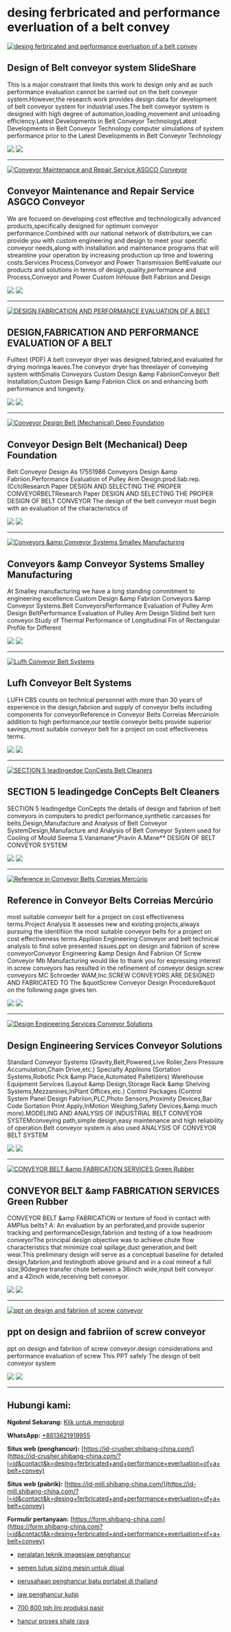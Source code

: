 # desing ferbricated and performance everluation of a belt convey

<a href="https://swt.shibang-china.com/?l=id&img&k=desing+ferbricated+and+performance+everluation+of+a+belt+convey" target="_blank">![desing ferbricated and performance everluation of a belt convey](http://static.shibang-china.com/all-800x300/112.jpg)</a>

## Design of Belt conveyor system SlideShare
This is a major constraint that limits this work to design only and as such performance evaluation cannot be carried out on the belt conveyor system.However,the research work provides design data for development of belt conveyor system for industrial uses.The belt conveyor system is designed with high degree of automation,loading,movement and unloading efficiency.Latest Developments in Belt Conveyor TechnologyLatest Developments in Belt Conveyor Technology computer simulations of system performance prior to the Latest Developments in Belt Conveyor Technology


<a href="https://whatsapp.shibangsoft.com/WhatsApp.php" target="_blank" title="WhatsApp">![](http://static.shibang-china.com/icon/whatsapp.png)</a> <a href="https://swt.shibang-china.com/?l=id&icon&k=desing+ferbricated+and+performance+everluation+of+a+belt+convey" target="_blank">![](http://static.shibang-china.com/icon/chat-id.png)</a>

---

<a href="https://swt.shibang-china.com/?l=id&img&k=desing+ferbricated+and+performance+everluation+of+a+belt+convey" target="_blank">![Conveyor Maintenance and Repair Service ASGCO Conveyor](http://static.shibang-china.com/all-800x300/1127.jpg)</a>

## Conveyor Maintenance and Repair Service ASGCO Conveyor
We are focused on developing cost effective and technologically advanced products,specifically designed for optimum conveyor performance.Combined with our national network of distributors,we can provide you with custom engineering and design to meet your specific conveyor needs,along with installation and maintenance programs that will streamline your operation by increasing production up time and lowering costs.Services Process,Conveyor and Power Transmission BeltEvaluate our products and solutions in terms of design,quality,performance and Process,Conveyor and Power Custom InHouse Belt Fabriion and Design


<a href="https://whatsapp.shibangsoft.com/WhatsApp.php" target="_blank" title="WhatsApp">![](http://static.shibang-china.com/icon/whatsapp.png)</a> <a href="https://swt.shibang-china.com/?l=id&icon&k=desing+ferbricated+and+performance+everluation+of+a+belt+convey" target="_blank">![](http://static.shibang-china.com/icon/chat-id.png)</a>

---

<a href="https://swt.shibang-china.com/?l=id&img&k=desing+ferbricated+and+performance+everluation+of+a+belt+convey" target="_blank">![DESIGN,FABRICATION AND PERFORMANCE EVALUATION OF A BELT](http://static.shibang-china.com/all-800x300/1365.jpg)</a>

## DESIGN,FABRICATION AND PERFORMANCE EVALUATION OF A BELT
Fulltext (PDF) A belt conveyor dryer was designed,fabried,and evaluated for drying moringa leaves.The conveyor dryer has threelayer of conveying system withSmalis Conveyors Custom Design &amp FabriionConveyor Belt Installation,Custom Design &amp Fabriion Click on and enhancing both performance and longevity.


<a href="https://whatsapp.shibangsoft.com/WhatsApp.php" target="_blank" title="WhatsApp">![](http://static.shibang-china.com/icon/whatsapp.png)</a> <a href="https://swt.shibang-china.com/?l=id&icon&k=desing+ferbricated+and+performance+everluation+of+a+belt+convey" target="_blank">![](http://static.shibang-china.com/icon/chat-id.png)</a>

---

<a href="https://swt.shibang-china.com/?l=id&img&k=desing+ferbricated+and+performance+everluation+of+a+belt+convey" target="_blank">![Conveyor Design Belt (Mechanical) Deep Foundation](http://static.shibang-china.com/all-800x300/1365.jpg)</a>

## Conveyor Design Belt (Mechanical) Deep Foundation
Belt Conveyor Design As 17551986 Conveyors Design &amp Fabriion.Performance Evaluation of Pulley Arm Design.prod.liab.rep.(Cch)Research Paper DESIGN AND SELECTING THE PROPER CONVEYORBELTResearch Paper DESIGN AND SELECTING THE PROPER DESIGN OF BELT CONVEYOR The design of the belt conveyor must begin with an evaluation of the characteristics of


<a href="https://whatsapp.shibangsoft.com/WhatsApp.php" target="_blank" title="WhatsApp">![](http://static.shibang-china.com/icon/whatsapp.png)</a> <a href="https://swt.shibang-china.com/?l=id&icon&k=desing+ferbricated+and+performance+everluation+of+a+belt+convey" target="_blank">![](http://static.shibang-china.com/icon/chat-id.png)</a>

---

<a href="https://swt.shibang-china.com/?l=id&img&k=desing+ferbricated+and+performance+everluation+of+a+belt+convey" target="_blank">![Conveyors &amp Conveyor Systems Smalley Manufacturing](http://static.shibang-china.com/all-800x300/1480.jpg)</a>

## Conveyors &amp Conveyor Systems Smalley Manufacturing
At Smalley manufacturing we have a long standing commitment to engineering excellence.Custom Design &amp Fabriion Conveyors &amp Conveyor Systems.Belt ConveyorsPerformance Evaluation of Pulley Arm Design BeltPerformance Evaluation of Pulley Arm Design Slidind belt turn conveyor.Study of Thermal Performance of Longitudinal Fin of Rectangular Profile for Different


<a href="https://whatsapp.shibangsoft.com/WhatsApp.php" target="_blank" title="WhatsApp">![](http://static.shibang-china.com/icon/whatsapp.png)</a> <a href="https://swt.shibang-china.com/?l=id&icon&k=desing+ferbricated+and+performance+everluation+of+a+belt+convey" target="_blank">![](http://static.shibang-china.com/icon/chat-id.png)</a>

---

<a href="https://swt.shibang-china.com/?l=id&img&k=desing+ferbricated+and+performance+everluation+of+a+belt+convey" target="_blank">![Lufh Conveyor Belt Systems](http://static.shibang-china.com/all-800x300/1011.jpg)</a>

## Lufh Conveyor Belt Systems
LUFH CBS counts on technical personnel with more than 30 years of experience in the design,fabriion and supply of conveyor belts including components for conveyorReference in Conveyor Belts Correias MercúrioIn addition to high performance,our textile conveyor belts provide superior savings,most suitable conveyor belt for a project on cost effectiveness terms.


<a href="https://whatsapp.shibangsoft.com/WhatsApp.php" target="_blank" title="WhatsApp">![](http://static.shibang-china.com/icon/whatsapp.png)</a> <a href="https://swt.shibang-china.com/?l=id&icon&k=desing+ferbricated+and+performance+everluation+of+a+belt+convey" target="_blank">![](http://static.shibang-china.com/icon/chat-id.png)</a>

---

<a href="https://swt.shibang-china.com/?l=id&img&k=desing+ferbricated+and+performance+everluation+of+a+belt+convey" target="_blank">![SECTION 5 leadingedge ConCepts Belt Cleaners](http://static.shibang-china.com/all-800x300/1377.jpg)</a>

## SECTION 5 leadingedge ConCepts Belt Cleaners
SECTION 5 leadingedge ConCepts the details of design and fabriion of belt conveyors in computers to predict performance,synthetic carcasses for belts,Design,Manufacture and Analysis of Belt Conveyor SystemDesign,Manufacture and Analysis of Belt Conveyor System used for Cooling of Mould Seema S.Vanamane*,Pravin A.Mane** DESIGN OF BELT CONVEYOR SYSTEM


<a href="https://whatsapp.shibangsoft.com/WhatsApp.php" target="_blank" title="WhatsApp">![](http://static.shibang-china.com/icon/whatsapp.png)</a> <a href="https://swt.shibang-china.com/?l=id&icon&k=desing+ferbricated+and+performance+everluation+of+a+belt+convey" target="_blank">![](http://static.shibang-china.com/icon/chat-id.png)</a>

---

<a href="https://swt.shibang-china.com/?l=id&img&k=desing+ferbricated+and+performance+everluation+of+a+belt+convey" target="_blank">![Reference in Conveyor Belts Correias Mercúrio](http://static.shibang-china.com/all-800x300/129.jpg)</a>

## Reference in Conveyor Belts Correias Mercúrio
most suitable conveyor belt for a project on cost effectiveness terms.Project Analysis It assesses new and existing projects,always pursuing the identifiion the most suitable conveyor belts for a project on cost effectiveness terms.Appliion Engineering Conveyor and belt technical analysis to find solve presented issues.ppt on design and fabriion of screw conveyorConveyor Engineering &amp Design And Fabriion Of Screw Conveyor Mb Manufacturing would like to thank you for expressing interest in.screw conveyors has resulted in the refinement of conveyor design.screw conveyors MC Schroeder WAM,Inc.SCREW CONVEYORS ARE DESIGNED AND FABRICATED TO The &quotScrew Conveyor Design Procedure&quot on the following page gives ten.


<a href="https://whatsapp.shibangsoft.com/WhatsApp.php" target="_blank" title="WhatsApp">![](http://static.shibang-china.com/icon/whatsapp.png)</a> <a href="https://swt.shibang-china.com/?l=id&icon&k=desing+ferbricated+and+performance+everluation+of+a+belt+convey" target="_blank">![](http://static.shibang-china.com/icon/chat-id.png)</a>

---

<a href="https://swt.shibang-china.com/?l=id&img&k=desing+ferbricated+and+performance+everluation+of+a+belt+convey" target="_blank">![Design Engineering Services Conveyor Solutions](http://static.shibang-china.com/all-800x300/1210.jpg)</a>

## Design Engineering Services Conveyor Solutions
Standard Conveyor Systems (Gravity,Belt,Powered,Live Roller,Zero Pressure Accumulation,Chain Drive,etc.) Specialty Appliions (Sortation Systems,Robotic Pick &amp Place,Automated Palletizers) Warehouse Equipment Services (Layout &amp Design,Storage Rack &amp Shelving Systems,Mezzanines,InPlant Offices,etc.) Control Packages (Control System Panel Design Fabriion,PLC,Photo Sensors,Proximity Devices,Bar Code Sortation Print Apply,InMotion Weighing,Safety Devices,&amp much more).MODELING AND ANALYSIS OF INDUSTRIAL BELT CONVEYOR SYSTEMconveying path,simple design,easy maintenance and high reliability of operation.Belt conveyor system is also used ANALYSIS OF CONVEYOR BELT SYSTEM


<a href="https://whatsapp.shibangsoft.com/WhatsApp.php" target="_blank" title="WhatsApp">![](http://static.shibang-china.com/icon/whatsapp.png)</a> <a href="https://swt.shibang-china.com/?l=id&icon&k=desing+ferbricated+and+performance+everluation+of+a+belt+convey" target="_blank">![](http://static.shibang-china.com/icon/chat-id.png)</a>

---

<a href="https://swt.shibang-china.com/?l=id&img&k=desing+ferbricated+and+performance+everluation+of+a+belt+convey" target="_blank">![CONVEYOR BELT &amp FABRICATION SERVICES Green Rubber](http://static.shibang-china.com/all-800x300/79.jpg)</a>

## CONVEYOR BELT &amp FABRICATION SERVICES Green Rubber
CONVEYOR BELT &amp FABRICATION or texture of food in contact with AMPlus belts? A: An evaluation by an perforated,and provide superior tracking and performanceDesign,fabriion and testing of a low headroom conveyorThe principal design objective was to achieve chute flow characteristics that minimize coal spillage,dust generation,and belt wear.This preliminary design will serve as a conceptual baseline for detailed design,fabriion,and testingboth above ground and in a coal mineof a full size,90degree transfer chute between a 36inch wide,input belt conveyor and a 42inch wide,receiving belt conveyor.


<a href="https://whatsapp.shibangsoft.com/WhatsApp.php" target="_blank" title="WhatsApp">![](http://static.shibang-china.com/icon/whatsapp.png)</a> <a href="https://swt.shibang-china.com/?l=id&icon&k=desing+ferbricated+and+performance+everluation+of+a+belt+convey" target="_blank">![](http://static.shibang-china.com/icon/chat-id.png)</a>

---

<a href="https://swt.shibang-china.com/?l=id&img&k=desing+ferbricated+and+performance+everluation+of+a+belt+convey" target="_blank">![ppt on design and fabriion of screw conveyor](http://static.shibang-china.com/all-800x300/885.jpg)</a>

## ppt on design and fabriion of screw conveyor
ppt on design and fabriion of screw conveyor.design considerations and performance evaluation of screw This PPT safely The design of belt conveyor system

<a href="https://whatsapp.shibangsoft.com/WhatsApp.php" target="_blank" title="WhatsApp">![](http://static.shibang-china.com/icon/whatsapp.png)</a> <a href="https://swt.shibang-china.com/?l=id&icon&k=desing+ferbricated+and+performance+everluation+of+a+belt+convey" target="_blank">![](http://static.shibang-china.com/icon/chat-id.png)</a>

---
## Hubungi kami:

**Ngobrol Sekarang:** [Klik untuk mengobrol](https://swt.shibang-china.com?l=id&contact&k=desing+ferbricated+and+performance+everluation+of+a+belt+convey)

**WhatsApp:**  [+8613621919955](https://whatsapp.shibangsoft.com/WhatsApp.php)

**Situs web (penghancur):** [https://id-crusher.shibang-china.com/](https://id-crusher.shibang-china.com/?l=id&contact&k=desing+ferbricated+and+performance+everluation+of+a+belt+convey)

**Situs web (pabrik):** [https://id-mill.shibang-china.com/](https://id-mill.shibang-china.com/?l=id&contact&k=desing+ferbricated+and+performance+everluation+of+a+belt+convey)

**Formulir pertanyaan:** [https://form.shibang-china.com](https://form.shibang-china.com?l=id&contact&k=desing+ferbricated+and+performance+everluation+of+a+belt+convey)

* [peralatan teknik imagesjaw penghancur](../38/peralatan%20teknik%20imagesjaw%20penghancur.md)

* [semen tutup sizing mesin untuk dijual](../39/semen%20tutup%20sizing%20mesin%20untuk%20dijual.md)

* [perusahaan penghancur batu portabel di thailand](../38/perusahaan%20penghancur%20batu%20portabel%20di%20thailand.md)

* [jaw penghancur kutip](../31/jaw%20penghancur%20kutip.md)

* [700 800 tph lini produksi pasir](../31/700%20800%20tph%20lini%20produksi%20pasir.md)

* [hancur proses shale raya](../38/hancur%20proses%20shale%20raya.md)